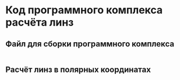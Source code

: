 # Код программного комплекса расчёта линз

## Файл для сборки программного комплекса

``` {include="listing/Makefile" .make .numberLines xleftmargin=1em,linenos,showtabs}
```

## Расчёт линз в полярных координатах

``` {include="listing/polar.jl" .julia .numberLines xleftmargin=1em,linenos}
```

